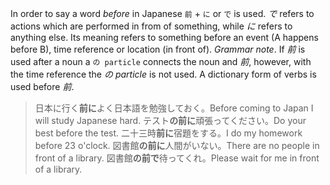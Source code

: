 In order to say a word *before* in Japanese `前` + `に` or `で` is used. *で* refers to actions which are performed in from of something, while *に* refers to anything else. Its meaning refers to something before an event (A happens before B), time reference or location (in front of).
*Grammar note*. If *前* is used after a noun a `の particle` connects the noun and *前*, however, with the time reference the *の particle* is not used. A dictionary form of verbs is used before *前*.
>日本に行く**前に**よく日本語を勉強しておく。Before coming to Japan I will study Japanese hard.
>テスト**の前に**頑張ってください。Do your best before the test.
>二十三時**前に**宿題をする。I do my homework before 23 o'clock.
>図書館**の前に**人間がいない。There are no people in front of a library.
>図書館**の前で**待ってくれ。Please wait for me in front of a library.